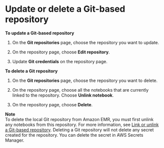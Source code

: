 # Update or delete a Git\-based repository<a name="emr-git-repo-delete"></a>

**To update a Git\-based repository**

1. On the **Git repositories** page, choose the repository you want to update\.

1. On the repository page, choose **Edit repository**\. 

1. Update **Git credentials** on the repository page\.

**To delete a Git repository**

1. On the **Git repositories** page, choose the repository you want to delete\. 

1. On the repository page, choose all the notebooks that are currently linked to the repository\. Choose **Unlink notebook**\.

1. On the repository page, choose **Delete**\.

**Note**  
To delete the local Git repository from Amazon EMR, you must first unlink any notebooks from this repository\. For more information, see [Link or unlink a Git\-based repository](emr-git-repo-link.md)\. Deleting a Git repository will not delete any secret created for the repository\. You can delete the secret in AWS Secrets Manager\.